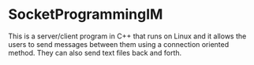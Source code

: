 # SocketProgrammingIM
This is a server/client program in C++ that runs on Linux and it allows the users to send messages between them using a connection oriented method. They can also send text files back and forth.

